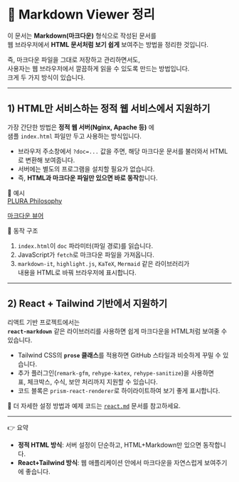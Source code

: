 # 📄 Markdown Viewer 정리

이 문서는 **Markdown(마크다운)** 형식으로 작성된 문서를  
웹 브라우저에서 **HTML 문서처럼 보기 쉽게** 보여주는 방법을 정리한 것입니다.  

즉, 마크다운 파일을 그대로 저장하고 관리하면서도,  
사용자는 웹 브라우저에서 깔끔하게 읽을 수 있도록 만드는 방법입니다.  
크게 두 가지 방식이 있습니다.  

---

## 1) HTML만 서비스하는 정적 웹 서비스에서 지원하기

가장 간단한 방법은 **정적 웹 서버(Nginx, Apache 등)** 에  
샘플 `index.html` 파일만 두고 사용하는 방식입니다.  

- 브라우저 주소창에서 `?doc=...` 값을 주면, 해당 마크다운 문서를 불러와서 HTML로 변환해 보여줍니다.
- 서버에는 별도의 프로그램을 설치할 필요가 없습니다.  
- 즉, **HTML과 마크다운 파일만 있으면 바로 동작**합니다.  

📌 예시  
[PLURA Philosophy](https://w.plura.io/index.html?doc=/philosophy/ko/README.md)

[마크다운 뷰어](https://w.plura.io/index.html?doc=https%3A%2F%2Fgithub.com%2FQubitSecurity%2Fhowto%2Fblob%2Fmain%2Fwebsite%2Fmarkdown%2FREADME.md)

📌 동작 구조  
1. `index.html`이 `doc` 파라미터(파일 경로)를 읽습니다.  
2. JavaScript가 `fetch`로 마크다운 파일을 가져옵니다.  
3. `markdown-it`, `highlight.js`, `KaTeX`, `Mermaid` 같은 라이브러리가  
   내용을 HTML로 바꿔 브라우저에 표시합니다.  

---

## 2) React + Tailwind 기반에서 지원하기

리액트 기반 프로젝트에서는  
**`react-markdown`** 같은 라이브러리를 사용하면 쉽게 마크다운을 HTML처럼 보여줄 수 있습니다.  

- Tailwind CSS의 **`prose` 클래스**를 적용하면 GitHub 스타일과 비슷하게 꾸밀 수 있습니다.  
- 추가 플러그인(`remark-gfm`, `rehype-katex`, `rehype-sanitize`)을 사용하면  
  표, 체크박스, 수식, 보안 처리까지 지원할 수 있습니다.  
- 코드 블록은 `prism-react-renderer`로 하이라이트하여 보기 좋게 표시합니다.  

📌 더 자세한 설정 방법과 예제 코드는 [`react.md`](./react.md) 문서를 참고하세요.

---

👉 요약  
- **정적 HTML 방식**: 서버 설정이 단순하고, HTML+Markdown만 있으면 동작합니다.  
- **React+Tailwind 방식**: 웹 애플리케이션 안에서 마크다운을 자연스럽게 보여주기에 좋습니다.  
